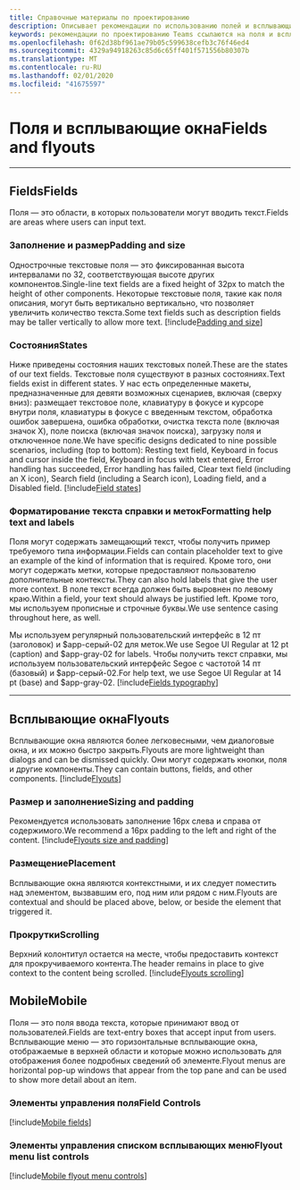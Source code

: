 ```yaml
---
title: Справочные материалы по проектированию
description: Описывает рекомендации по использованию полей и всплывающих подменю в приложениях
keywords: рекомендации по проектированию Teams ссылаются на поля и всплывающие элементы
ms.openlocfilehash: 0f62d38bf961ae79b05c599638cefb3c76f46ed4
ms.sourcegitcommit: 4329a94918263c85d6c65ff401f571556b80307b
ms.translationtype: MT
ms.contentlocale: ru-RU
ms.lasthandoff: 02/01/2020
ms.locfileid: "41675597"
---
```

# <a name="fields-and-flyouts"></a><span data-ttu-id="b2ddc-104">Поля и всплывающие окна</span><span class="sxs-lookup"><span data-stu-id="b2ddc-104">Fields and flyouts</span></span>

---

## <a name="fields"></a><span data-ttu-id="b2ddc-105">Fields</span><span class="sxs-lookup"><span data-stu-id="b2ddc-105">Fields</span></span>

<span data-ttu-id="b2ddc-106">Поля — это области, в которых пользователи могут вводить текст.</span><span class="sxs-lookup"><span data-stu-id="b2ddc-106">Fields are areas where users can input text.</span></span>

### <a name="padding-and-size"></a><span data-ttu-id="b2ddc-107">Заполнение и размер</span><span class="sxs-lookup"><span data-stu-id="b2ddc-107">Padding and size</span></span>

<span data-ttu-id="b2ddc-108">Однострочные текстовые поля — это фиксированная высота интервалами по 32, соответствующая высоте других компонентов.</span><span class="sxs-lookup"><span data-stu-id="b2ddc-108">Single-line text fields are a fixed height of 32px to match the height of other components.</span></span> <span data-ttu-id="b2ddc-109">Некоторые текстовые поля, такие как поля описания, могут быть вертикально вертикально, что позволяет увеличить количество текста.</span><span class="sxs-lookup"><span data-stu-id="b2ddc-109">Some text fields such as description fields may be taller vertically to allow more text.</span></span>
[!include[Padding and size](~/includes/design/fields-image-padding.html)]

### <a name="states"></a><span data-ttu-id="b2ddc-110">Состояния</span><span class="sxs-lookup"><span data-stu-id="b2ddc-110">States</span></span>

<span data-ttu-id="b2ddc-111">Ниже приведены состояния наших текстовых полей.</span><span class="sxs-lookup"><span data-stu-id="b2ddc-111">These are the states of our text fields.</span></span> <span data-ttu-id="b2ddc-112">Текстовые поля существуют в разных состояниях.</span><span class="sxs-lookup"><span data-stu-id="b2ddc-112">Text fields exist in different states.</span></span> <span data-ttu-id="b2ddc-113">У нас есть определенные макеты, предназначенные для девяти возможных сценариев, включая (сверху вниз): размещает текстовое поле, клавиатуру в фокусе и курсоре внутри поля, клавиатуры в фокусе с введенным текстом, обработка ошибок завершена, ошибка обработки, очистка текста поле (включая значок X), поле поиска (включая значок поиска), загрузку поля и отключенное поле.</span><span class="sxs-lookup"><span data-stu-id="b2ddc-113">We have specific designs dedicated to nine possible scenarios, including (top to bottom): Resting text field, Keyboard in focus and cursor inside the field, Keyboard in focus with text entered, Error handling has succeeded, Error handling has failed, Clear text field (including an X icon), Search field (including a Search icon), Loading field, and a Disabled field.</span></span>
[!include[Field states](~/includes/design/fields-image-states.html)]

### <a name="formatting-help-text-and-labels"></a><span data-ttu-id="b2ddc-114">Форматирование текста справки и меток</span><span class="sxs-lookup"><span data-stu-id="b2ddc-114">Formatting help text and labels</span></span>

<span data-ttu-id="b2ddc-115">Поля могут содержать замещающий текст, чтобы получить пример требуемого типа информации.</span><span class="sxs-lookup"><span data-stu-id="b2ddc-115">Fields can contain placeholder text to give an example of the kind of information that is required.</span></span> <span data-ttu-id="b2ddc-116">Кроме того, они могут содержать метки, которые предоставляют пользователю дополнительные контексты.</span><span class="sxs-lookup"><span data-stu-id="b2ddc-116">They can also hold labels that give the user more context.</span></span> <span data-ttu-id="b2ddc-117">В поле текст всегда должен быть выровнен по левому краю.</span><span class="sxs-lookup"><span data-stu-id="b2ddc-117">Within a field, your text should always be justified left.</span></span> <span data-ttu-id="b2ddc-118">Кроме того, мы используем прописные и строчные буквы.</span><span class="sxs-lookup"><span data-stu-id="b2ddc-118">We use sentence casing throughout here, as well.</span></span>

<span data-ttu-id="b2ddc-119">Мы используем регулярный пользовательский интерфейс в 12 пт (заголовок) и $app-серый-02 для меток.</span><span class="sxs-lookup"><span data-stu-id="b2ddc-119">We use Segoe UI Regular at 12 pt (caption) and $app-gray-02 for labels.</span></span> <span data-ttu-id="b2ddc-120">Чтобы получить текст справки, мы используем пользовательский интерфейс Segoe с частотой 14 пт (базовый) и $app-серый-02.</span><span class="sxs-lookup"><span data-stu-id="b2ddc-120">For help text, we use Segoe UI Regular at 14 pt (base) and $app-gray-02.</span></span>
[!include[Fields typography](~/includes/design/fields-image-typography.html)]

---

## <a name="flyouts"></a><span data-ttu-id="b2ddc-121">Всплывающие окна</span><span class="sxs-lookup"><span data-stu-id="b2ddc-121">Flyouts</span></span>

<span data-ttu-id="b2ddc-122">Всплывающие окна являются более легковесными, чем диалоговые окна, и их можно быстро закрыть.</span><span class="sxs-lookup"><span data-stu-id="b2ddc-122">Flyouts are more lightweight than dialogs and can be dismissed quickly.</span></span> <span data-ttu-id="b2ddc-123">Они могут содержать кнопки, поля и другие компоненты.</span><span class="sxs-lookup"><span data-stu-id="b2ddc-123">They can contain buttons, fields, and other components.</span></span>
[!include[Flyouts](~/includes/design/flyouts-image.html)]

### <a name="sizing-and-padding"></a><span data-ttu-id="b2ddc-124">Размер и заполнение</span><span class="sxs-lookup"><span data-stu-id="b2ddc-124">Sizing and padding</span></span>

<span data-ttu-id="b2ddc-125">Рекомендуется использовать заполнение 16px слева и справа от содержимого.</span><span class="sxs-lookup"><span data-stu-id="b2ddc-125">We recommend a 16px padding to the left and right of the content.</span></span>
[!include[Flyouts size and padding](~/includes/design/flyouts-image-sizepadding.html)]

### <a name="placement"></a><span data-ttu-id="b2ddc-126">Размещение</span><span class="sxs-lookup"><span data-stu-id="b2ddc-126">Placement</span></span>

<span data-ttu-id="b2ddc-127">Всплывающие окна являются контекстными, и их следует поместить над элементом, вызвавшим его, под ним или рядом с ним.</span><span class="sxs-lookup"><span data-stu-id="b2ddc-127">Flyouts are contextual and should be placed above, below, or beside the element that triggered it.</span></span>

### <a name="scrolling"></a><span data-ttu-id="b2ddc-128">Прокрутки</span><span class="sxs-lookup"><span data-stu-id="b2ddc-128">Scrolling</span></span>

<span data-ttu-id="b2ddc-129">Верхний колонтитул остается на месте, чтобы предоставить контекст для прокручиваемого контента.</span><span class="sxs-lookup"><span data-stu-id="b2ddc-129">The header remains in place to give context to the content being scrolled.</span></span>
[!include[Flyouts scrolling](~/includes/design/flyouts-image-scrolling.html)]

## <a name="mobile"></a><span data-ttu-id="b2ddc-130">Mobile</span><span class="sxs-lookup"><span data-stu-id="b2ddc-130">Mobile</span></span>

<span data-ttu-id="b2ddc-131">Поля — это поля ввода текста, которые принимают ввод от пользователей.</span><span class="sxs-lookup"><span data-stu-id="b2ddc-131">Fields are text-entry boxes that accept input from users.</span></span> <span data-ttu-id="b2ddc-132">Всплывающие меню — это горизонтальные всплывающие окна, отображаемые в верхней области и которые можно использовать для отображения более подробных сведений об элементе.</span><span class="sxs-lookup"><span data-stu-id="b2ddc-132">Flyout menus are horizontal pop-up windows that appear from the top pane and can be used to show more detail about an item.</span></span>

### <a name="field-controls"></a><span data-ttu-id="b2ddc-133">Элементы управления поля</span><span class="sxs-lookup"><span data-stu-id="b2ddc-133">Field Controls</span></span>

[!include[Mobile fields](~/includes/design/fields-mobile-image.html)]

### <a name="flyout-menu-list-controls"></a><span data-ttu-id="b2ddc-134">Элементы управления списком всплывающих меню</span><span class="sxs-lookup"><span data-stu-id="b2ddc-134">Flyout menu list controls</span></span>

[!include[Mobile flyout menu controls](~/includes/design/flyout-menu-mobile-image.html)]
